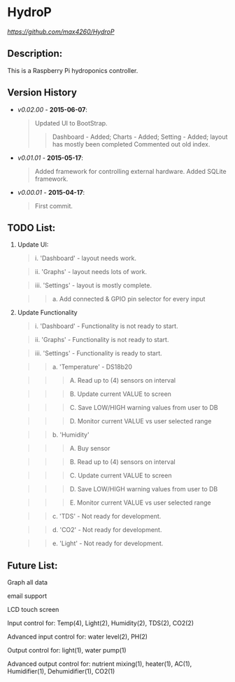 HydroP
=========
*https://github.com/max4260/HydroP*

## Description:
This is a Raspberry Pi hydroponics controller.

## Version History
* _v0.02.00_ - **2015-06-07**:
	
	>Updated UI to BootStrap.
	>>Dashboard - Added;
	>>Charts - Added;
	>>Setting - Added; layout has mostly been completed
	>Commented out old index.
	
* _v0.01.01_ - **2015-05-17**:
	
	>Added framework for controlling external hardware.
	>Added SQLite framework.

* _v0.00.01_ - **2015-04-17**:
	
	>First commit.
	


## TODO List:
1. Update UI:
	
	>i. 'Dashboard' - layout needs work.
	
	>ii. 'Graphs' - layout needs lots of work.
	
	>iii. 'Settings' - layout is mostly complete.
	
	>>a. Add connected & GPIO pin selector for every input

2. Update Functionality
	
	>i. 'Dashboard' - Functionality is not ready to start.
	
	>ii. 'Graphs' - Functionality is not ready to start.
	
	>iii. 'Settings' - Functionality is ready to start.
	
	>>a. 'Temperature' - DS18b20
	
	>>>A. Read up to (4) sensors on interval
	
	>>>B. Update current VALUE to screen
	
	>>>C. Save LOW/HIGH warning values from user to DB
	
	>>>D. Monitor current VALUE vs user selected range
	
	>>b. 'Humidity' 
	
	>>>A. Buy sensor
	
	>>>B. Read up to (4) sensors on interval
	
	>>>C. Update current VALUE to screen
	
	>>>D. Save LOW/HIGH warning values from user to DB
	
	>>>E. Monitor current VALUE vs user selected range
	
	>>c. 'TDS' - Not ready for development.
	
	>>d. 'CO2' - Not ready for development.
	
	>>e. 'Light' - Not ready for development.
	
	
	
## Future List:
Graph all data

email support

LCD touch screen

Input control for: Temp(4), Light(2), Humidity(2), TDS(2), CO2(2)

Advanced input control for: water level(2), PH(2)

Output control for: light(1), water pump(1)

Advanced output control for: nutrient mixing(1), heater(1), AC(1), Humidifier(1), Dehumidifier(1), CO2(1)